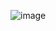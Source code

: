 ![image](https://user-images.githubusercontent.com/119984926/221437303-ac71699e-94d9-4381-a158-4dd369f12f08.png)
